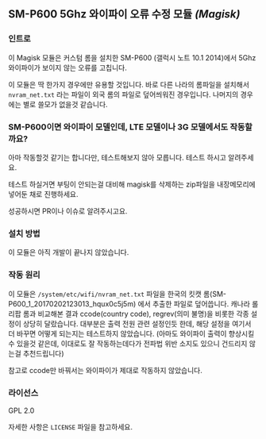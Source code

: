 ## SM-P600 5Ghz 와이파이 오류 수정 모듈 *(Magisk)*

### 인트로
이 Magisk 모듈은 커스텀 롬을 설치한 SM-P600 (갤럭시 노트 10.1 2014)에서 5Ghz 와이파이가 보이지 않는 오류를 고칩니다.

이 모듈은 딱 한가지 경우에만 유용할 것입니다.
바로 다른 나라의 롬파일을 설치해서 `nvram_net.txt` 라는 파일이 외국 롬의 파일로 덮어씌워진 경우입니다.
나머지의 경우에는 별로 쓸모가 없을것 같습니다.

### SM-P600이면 와이파이 모델인데, LTE 모델이나 3G 모델에서도 작동할까요?
아마 작동할것 같기는 합니다만, 테스트해보지 않아 모릅니다. 테스트 하시고 알려주세요.

테스트 하실거면 부팅이 안되는걸 대비해 magisk를 삭제하는 zip파일을 내장메모리에 넣어둔 채로 진행하세요.

성공하시면 PR이나 이슈로 알려주시고요.

### 설치 방법
이 모듈은 아직 개발이 끝나지 않았습니다.

### 작동 원리
이 모듈은 `/system/etc/wifi/nvram_net.txt` 파일을 한국의 킷캣 롬(SM-P600_1_20170202123013_hqux0c5j5m) 에서 추출한 파일로 덮어씁니다.
캐나라 롤리팝 롬과 비교해본 결과 ccode(country code), regrev(의미 불명)을 비롯한 각종 설정이 상당히 달랐습니다.
대부분은 출력 전원 관련 설정인듯 한데, 해당 설정을 여기서 더 바꾸면 어떻게 되는지는 테스트하지 않았습니다.
(아마도 와이파이 출력이 향상시킬 수 있을것 같은데, 이대로도 잘 작동하는데다가 전파법 위반 소지도 있으니 건드리지 않는걸 추천드립니다)

참고로 ccode만 바꿔서는 와이파이가 제대로 작동하지 않았습니다.

### 라이선스
GPL 2.0

자세한 사항은 `LICENSE` 파일을 참고하세요.
